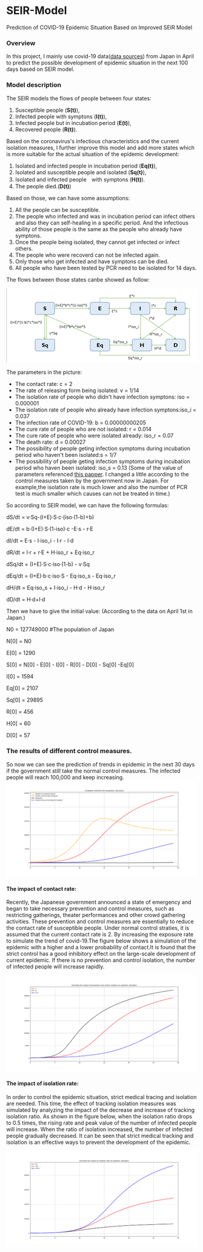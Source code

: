 # SEIR-Model
Prediction of COVID-19 Epidemic Situation Based on Improved SEIR Model

### Overview
In this project, I mainly use covid-19 data(<u>[data sources](https://www.mhlw.go.jp/stf/newpage_10651.html)</u>) from Japan in April to predict the possible development of epidemic situation in the next 100 days based on SEIR model.

### Model description
The SEIR models the flows of people between four states:
1) Susceptible people (**S(t)**), 
2) Infected people with symptons (**I(t)**), 
3) Infected people but in incubation period (**E(t)**),
4) Recovered people (**R(t)**). 

Based on the coronavirus's infectious characteristics and the current isolation measures, I further improve this model and add more states which is more suitable for the actual situation of the epidemic development: 
1) Isolated and infected people in incubation period (**Eq(t)**), 
2) Isolated and susceptible people and isolated (**Sq(t)**),
3) Isolated and infected people　with symptons (**H(t)**).
4) The people died.(**D(t)**)

Based on those, we can have some assumptions:
1) All the people can be susceptible.
2) The people who infected and was in incubation period can infect others and also they can self-healing in a specific period. And the infectious ability of those people is the same as the people who already have symptons.
3) Once the people being isolated, they cannot get infected or infect others.
4) The people who were recoverd can not be infected again.
5) Only those who get infected and have symptons can be died.
6) All people who have been tested by PCR need to be isolated for 14 days.


The flows between those states canbe showed as follow:

![Flows](/Flows.PNG "Flows between the states")

The parameters in the picture:
- The contact rate: c = 2
- The rate of releasing form being isolated: v = 1/14
- The isolation rate of people who didn't have infection symptons: iso = 0.000001
- The isolation rate of people who already have infection symptons:iso_i = 0.037
- The infection rate of COVID-19: b = 0.00000000205
- The cure rate of people who are not isolated: r = 0.014
- The cure rate of people who were isolated already: iso_r = 0.07
- The death rate: d = 0.00027
- The possibility of people geting infection symptoms during incubation period who haven't been isolated:s = 1/7
- The possibility of people geting infection symptoms during incubation period who haven been isolated: iso_s = 0.13
(Some of the value of parameters referenced <u>[this papper](http://www.zjujournals.com/med/CN/10.3785/j.issn.1008-9292.2020.02.05)</u>. I changed a little according to the control measures taken by the government now in Japan. For example,the isolation rate is much lower and also the number of PCR test is much smaller which causes can not be treated in time.)


So according to SEIR model, we can have the following formulas:

dS/dt = v·Sq-(I+E)·S·c·(iso·(1-b)+b)

dE/dt = b·(I+E)·S·(1-iso)·c -E·s - r·E

dI/dt = E·s - I·iso_i - I·r - I·d

dR/dt = I·r + r·E + H·iso_r + Eq·iso_r

dSq/dt = (I+E)·S·c·iso·(1-b) - v·Sq 

dEq/dt = (I+E)·b·c·iso·S - Eq·iso_s - Eq·iso_r

dH/dt = Eq·iso_s + I·iso_i - H·d - H·iso_r

dD/dt = H·d+I·d


Then we have to give the initial value:
(According to the data on April 1st in Japan.)

N0 = 127749000 #The population of Japan

N[0] = N0

E[0] = 1290

S[0] = N[0] - E[0] - I[0] - R[0] - D[0] - Sq[0] -Eq[0]

I[0] = 1594

Eq[0] = 2107

Sq[0] = 29895

R[0] = 456

H[0] = 60

D[0] = 57

### The results of different control measures.
So now we can see the prediction of trends in epidemic in the next 30 days if the government still take the normal control measures. The infected people will reach 100,000 and keep increasing.
![Figure](/Figure_withnormalcontrol.png "If the government take the normal control measures")

#### The impact of contact rate:
Recently, the Japanese government announced a state of emergency and began to take necessary prevention and control measures, such as restricting gatherings, theater performances and other crowd gathering activities. These prevention and control measures are essentially to reduce the contact rate of susceptible people. Under normal control straties, it is assumed that the current contact rate is 2. By increasing the exposure rate to simulate the trend of covid-19.The figure below shows a simulation of the epidemic with a higher and a lower probability of contact.It is found that the strict control has a good inhibitory effect on the large-scale development of current epidemic. If there is no prevention and control isolation, the number of infected people will increase rapidly.

![Figure](/Figure_the%20impact%20of%20control.png "The impact of contact rate")

#### The impact of isolation rate:
In order to control the epidemic situation, strict medical tracing and isolation are needed. This time, the effect of tracking isolation measures was simulated by analyzing the impact of the decrease and increase of tracking isolation ratio. As shown in the figure below, when the isolation ratio drops to 0.5 times, the rising rate and peak value of the number of infected people will increase. When the ratio of isolation increased, the number of infected people gradually decreased. It can be seen that strict medical tracking and isolation is an effective ways to prevent the development of the epidemic.

![Figure](/Figure_the%20impact%20of%20isolation.png "The impact of isolation rate")

    

